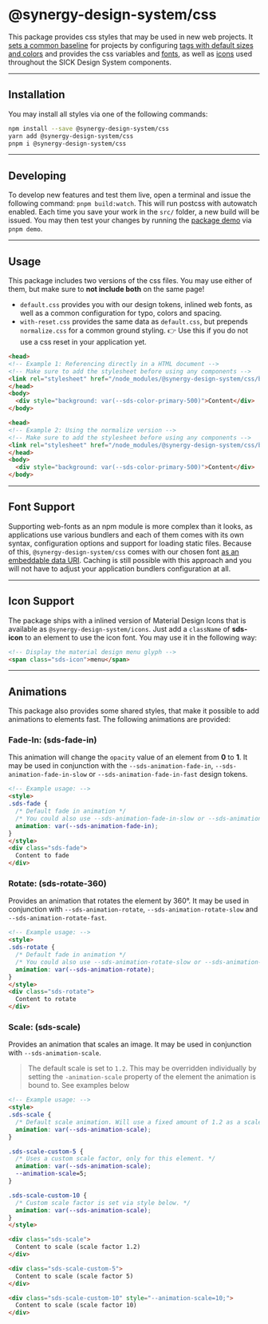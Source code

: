 # @synergy-design-system/css

This package provides css styles that may be used in new web projects. It [sets a common baseline](./src/core/baseline.css) for projects by configuring [tags with default sizes and colors](./src/core/typo.css) and provides the css variables and [fonts](./src/core/fonts.css), as well as [icons](../icons/README.md) used throughout the SICK Design System components.

---

## Installation

You may install all styles via one of the following commands:

```bash
npm install --save @synergy-design-system/css
yarn add @synergy-design-system/css
pnpm i @synergy-design-system/css
```

---

## Developing

To develop new features and test them live, open a terminal and issue the following command: `pnpm build:watch`. This will run postcss with autowatch enabled. Each time you save your work in the `src/` folder, a new build will be issued. You may then test your changes by running the [package demo](./index.html) via `pnpm demo`.

---

## Usage

This package includes two versions of the css files. You may use either of them, but make sure to **not include both** on the same page!

- `default.css` provides you with our design tokens, inlined web fonts, as well as a common configuration for typo, colors and spacing.
- `with-reset.css` provides the same data as `default.css`, but prepends `normalize.css` for a common ground styling. 👉 Use this if you do not use a css reset in your application yet.

```html
<head>
<!-- Example 1: Referencing directly in a HTML document -->
<!-- Make sure to add the stylesheet before using any components -->
<link rel="stylesheet" href="/node_modules/@synergy-design-system/css/build/default.css" />
</head>
<body>
  <div style="background: var(--sds-color-primary-500)">Content</div>
</body>
```

```html
<head>
<!-- Example 2: Using the normalize version -->
<!-- Make sure to add the stylesheet before using any components -->
<link rel="stylesheet" href="/node_modules/@synergy-design-system/css/build/with-reset.css" />
</head>
<body>
  <div style="background: var(--sds-color-primary-500)">Content</div>
</body>
```

---

## Font Support

Supporting web-fonts as an npm module is more complex than it looks, as applications use various bundlers and each of them comes with its own syntax, configuration options and support for loading static files. Because of this, `@synergy-design-system/css` comes with our chosen font [as an embeddable data URI](https://oreillymedia.github.io/Using_SVG/extras/ch07-dataURI-fonts.html). Caching is still possible with this approach and you will not have to adjust your application bundlers configuration at all.

---

## Icon Support

The package ships with a inlined version of Material Design Icons that is available as `@synergy-design-system/icons`. Just add a `className` of **sds-icon** to an element to use the icon font. You may use it in the following way:

```html
<!-- Display the material design menu glyph -->
<span class="sds-icon">menu</span>
```

---

## Animations

This package also provides some shared styles, that make it possible to add animations to elements fast. The following animations are provided:

### Fade-In: (sds-fade-in)

This animation will change the `opacity` value of an element from __0__ to __1__. It may be used in conjunction with the `--sds-animation-fade-in`, `--sds-animation-fade-in-slow` or `--sds-animation-fade-in-fast` design tokens.

```html
<!-- Example usage: -->
<style>
.sds-fade {
  /* Default fade in animation */
  /* You could also use --sds-animation-fade-in-slow or --sds-animation-fade-in-fast */
  animation: var(--sds-animation-fade-in);
}
</style>
<div class="sds-fade">
  Content to fade
</div>
```

### Rotate: (sds-rotate-360)

Provides an animation that rotates the element by 360°. It may be used in conjunction with `--sds-animation-rotate`, `--sds-animation-rotate-slow` and `--sds-animation-rotate-fast`.

```html
<!-- Example usage: -->
<style>
.sds-rotate {
  /* Default fade in animation */
  /* You could also use --sds-animation-rotate-slow or --sds-animation-rotate-fast */
  animation: var(--sds-animation-rotate);
}
</style>
<div class="sds-rotate">
  Content to rotate
</div>
```

### Scale: (sds-scale)

Provides an animation that scales an image. It may be used in conjunction with `--sds-animation-scale`.

> The default scale is set to `1.2`.
> This may be overridden individually by setting the `-animation-scale` property of the element the animation is bound to.
> See examples below

```html
<!-- Example usage: -->
<style>
.sds-scale {
  /* Default scale animation. Will use a fixed amount of 1.2 as a scale factor. */
  animation: var(--sds-animation-scale);
}

.sds-scale-custom-5 {
  /* Uses a custom scale factor, only for this element. */
  animation: var(--sds-animation-scale);
  --animation-scale=5;
}

.sds-scale-custom-10 {
  /* Custom scale factor is set via style below. */
  animation: var(--sds-animation-scale);
}
</style>

<div class="sds-scale">
  Content to scale (scale factor 1.2)
</div>

<div class="sds-scale-custom-5">
  Content to scale (scale factor 5)
</div>

<div class="sds-scale-custom-10" style="--animation-scale=10;">
  Content to scale (scale factor 10)
</div>
```
